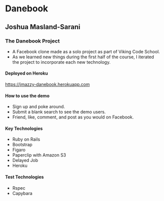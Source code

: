 # Danebook
## Joshua Masland-Sarani

### The Danebook Project
- A Facebook clone made as a solo project as part of Viking Code School. 
- As we learned new things during the first half of the course, I iterated the project to incorporate each new technology.

#### Deployed on Heroku
https://jmazzy-danebook.herokuapp.com

#### How to use the demo
- Sign up and poke around. 
- Submit a blank search to see the demo users.
- Friend, like, comment, and post as you would on Facebook.

#### Key Technologies
- Ruby on Rails
- Bootstrap
- Figaro
- Paperclip with Amazon S3
- Delayed Job
- Heroku

#### Test Technologies
- Rspec
- Capybara
